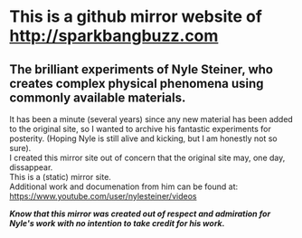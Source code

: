 # This is a github mirror website of http://sparkbangbuzz.com 
## The brilliant experiments of Nyle Steiner, who creates complex physical phenomena using commonly available materials.

It has been a minute (several years) since any new material has been added to the original site, so I wanted 
to archive his fantastic experiments for posterity.  (Hoping Nyle is still alive and kicking, but I am honestly not so sure).  
I created this mirror site out of concern that the original site may, one day, dissappear.  
This is a (static) mirror site.  
Additional work and documenation from him can be found at: 
https://www.youtube.com/user/nylesteiner/videos

**_Know that this mirror was created out of respect and admiration for Nyle's work with no intention to take credit for his work._** 
